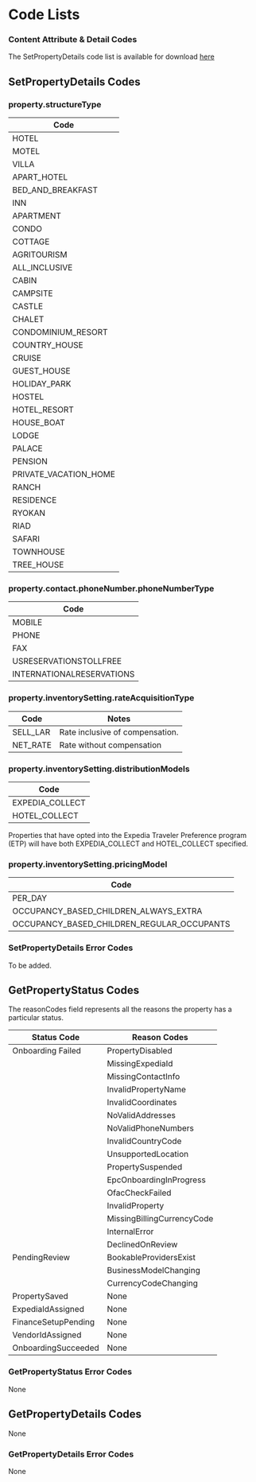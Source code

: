 # Code Lists

### Content Attribute & Detail Codes

The SetPropertyDetails code list is available for download [here](/files/PropertyAPICodeList0.4.xlsx)

## SetPropertyDetails Codes

### <div id=#property.structureType> property.structureType </div>

| Code |
| ---- |
| HOTEL |
| MOTEL |
| VILLA |
| APART_HOTEL|
| BED_AND_BREAKFAST |
| INN |
| APARTMENT |
| CONDO |
| COTTAGE |
| AGRITOURISM |
| ALL_INCLUSIVE |
| CABIN |
| CAMPSITE |
| CASTLE |
| CHALET |
| CONDOMINIUM_RESORT |
| COUNTRY_HOUSE |
| CRUISE |
| GUEST_HOUSE |
| HOLIDAY_PARK |
| HOSTEL |
| HOTEL_RESORT |
| HOUSE_BOAT |
| LODGE |
| PALACE |
| PENSION |
| PRIVATE_VACATION_HOME |
| RANCH |
| RESIDENCE |
| RYOKAN |
| RIAD |
| SAFARI |
| TOWNHOUSE |
| TREE_HOUSE |


### property.contact.phoneNumber.phoneNumberType

| Code |
| ---- |
| MOBILE |
| PHONE |
| FAX |
| USRESERVATIONSTOLLFREE |
| INTERNATIONALRESERVATIONS |

### property.inventorySetting.rateAcquisitionType

| Code | Notes |
| ---- | ----- |
| SELL_LAR | Rate inclusive of compensation. |
| NET_RATE | Rate without compensation |

### property.inventorySetting.distributionModels

| Code |
| ---- |
| EXPEDIA_COLLECT |
| HOTEL_COLLECT |

Properties that have opted into the Expedia Traveler Preference program (ETP) will have both EXPEDIA_COLLECT and HOTEL_COLLECT specified.

### property.inventorySetting.pricingModel

| Code |
| ---- |
| PER_DAY |
| OCCUPANCY_BASED_CHILDREN_ALWAYS_EXTRA |
| OCCUPANCY_BASED_CHILDREN_REGULAR_OCCUPANTS |

### SetPropertyDetails Error Codes

To be added.

## GetPropertyStatus Codes

The reasonCodes field represents all the reasons the property has a particular status.

| Status Code | Reason Codes |
| ----------- | ------------ |
| Onboarding Failed | PropertyDisabled |
| | MissingExpediaId |
| | MissingContactInfo |
| | InvalidPropertyName |
| | InvalidCoordinates |
| | NoValidAddresses |
| | NoValidPhoneNumbers |
| | InvalidCountryCode |
| | UnsupportedLocation |
| | PropertySuspended |
| | EpcOnboardingInProgress |
| | OfacCheckFailed |
| | InvalidProperty |
| | MissingBillingCurrencyCode |
| | InternalError |
| | DeclinedOnReview |
| PendingReview | BookableProvidersExist |
| | BusinessModelChanging |
| | CurrencyCodeChanging |
| PropertySaved | None |
| ExpediaIdAssigned | None |
| FinanceSetupPending | None |
| VendorIdAssigned | None |
| OnboardingSucceeded | None |

### GetPropertyStatus Error Codes

None

## GetPropertyDetails Codes

None

### GetPropertyDetails Error Codes

None
